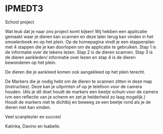 # IPMEDT3
School project 

Wat leuk dat je naar ons project komt kijken! Wij hebben een applicatie gemaakt waar je dieren kan scannen en deze later terug kan vinden in het smoelenboek en op het plein.
Op de homepagina vindt je een stappenplan met 4 stappen die je kan doorlopen om de applicatie te gebruiken. Stap 1 is de informatie over de tekens lezen. Stap 2 is de dieren
scannen. Stap 3 is de dieren aankleden/ informatie over lezen en stap 4 is de dieren bewonderen op het plein.

De dieren die je aankleed komen ook aangekleed op het plein terecht.

De Markers die je nodig hebt om de dieren te scannen zitten in deze map (instructies). Deze kan je uitprinten of op je telefoon voor de camera houden. (Als je dit doet 
houdt de markers een beetje schuin voor de camera ivm een reflectie van je scherm en zet je helderheid zo laag mogelijk.) Houdt de markers niet te dichtbij en beweeg ze een beetje rond als je de dieren niet
kan vinden.

Veel scanplezier en succes!

Katinka, Davino en Isabelle.
